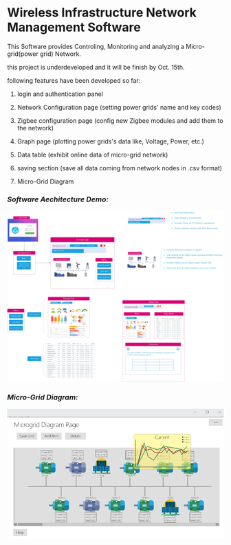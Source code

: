# Wireless Infrastructure Network Management Software
 This Software provides Controling, Monitoring and analyzing a Micro-grid(power grid) Network.

 this project is underdeveloped and it will be finish by Oct. 15th.
 
 following features have been developed so far:
 
 1. login and authentication panel
 
 2. Network Configuration page (setting power grids' name and key codes)
 
 3. Zigbee configuration page (config new Zigbee modules and add them to the network)
 
 4. Graph page (plotting power grids's data like, Voltage, Power, etc.)
 
 5. Data table (exhibit online data of micro-grid network)
 
 6. saving section (save all data coming from network nodes in .csv format)
 
 7. Micro-Grid Diagram

### *Software Aechitecture Demo:*
![Software Architecture](/Documentation/Software%20Architecture.jpg)

### *Micro-Grid Diagram:*
![Micro-Grid Diagram](/Documentation/Micro%20Grid%20Diagram.jpg)



